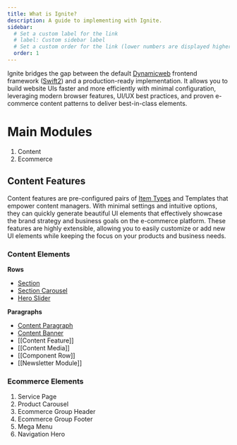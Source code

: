 ```yaml
---
title: What is Ignite?
description: A guide to implementing with Ignite.
sidebar:
  # Set a custom label for the link
  # label: Custom sidebar label
  # Set a custom order for the link (lower numbers are displayed higher up)
  order: 1 
---
```


Ignite bridges the gap between the default [Dynamicweb]((https://dynamicweb.com/)) frontend framework ([Swift2](https://doc.dynamicweb.dev/swift/getting-started/index.html)) and a production-ready implementation. It allows you to build website UIs faster and more efficiently with minimal configuration, leveraging modern browser features, UI/UX best practices, and proven e-commerce content patterns to deliver best-in-class elements.

# Main Modules

1. Content
2. Ecommerce

## Content Features

Content features are pre-configured pairs of [Item Types](https://doc.dynamicweb.dev/manual/dynamicweb10/settings/areas/content/itemtypes.html?q=item%20types) and Templates that empower content managers. With minimal settings and intuitive options, they can quickly generate beautiful UI elements that effectively showcase the brand strategy and business goals on the e-commerce platform. These features are highly extensible, allowing you to easily customize or add new UI elements while keeping the focus on your products and business needs.

### Content Elements
**Rows**
- [Section](/ignite/content/section)
- [Section Carousel](/ignite/content/section-carousel )
- [Hero Slider](/ignite/content/hero-slider)

**Paragraphs**
- [Content Paragraph](/ignite/content/content-paragraph)
- [Content Banner](/ignite/content/content-banner)
- [[Content Feature]]
- [[Content Media]]
- [[Component Row]]
- [[Newsletter Module]]


### Ecommerce Elements
1. Service Page
2. Product Carousel
3. Ecommerce Group Header
4. Ecommerce Group Footer
5. Mega Menu
6. Navigation Hero